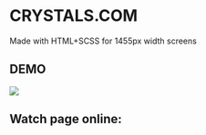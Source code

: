 # CRYSTALS.COM

Made with HTML+SCSS for 1455px width screens

## DEMO

![](assets/img/png/full_landing.png)

## Watch page online: 
